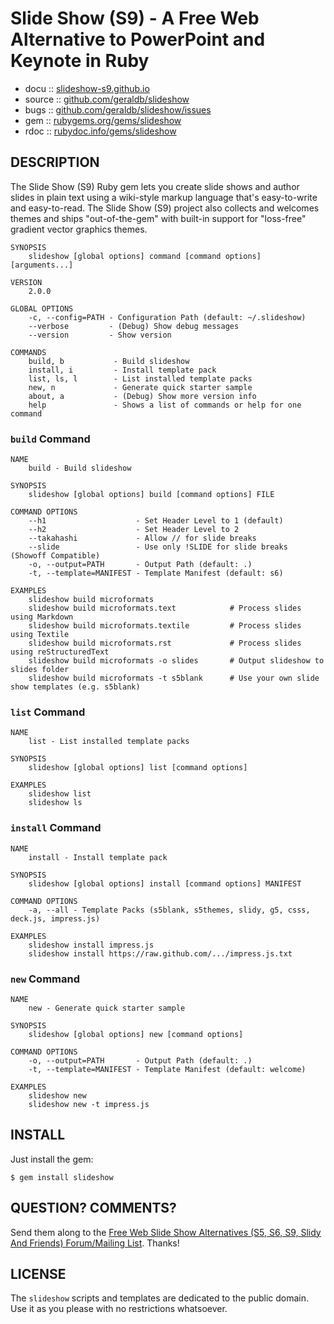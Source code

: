# Slide Show (S9) - A Free Web Alternative to PowerPoint and Keynote in Ruby

* docu   :: [slideshow-s9.github.io](http://slideshow-s9.github.io)
* source :: [github.com/geraldb/slideshow](https://github.com/geraldb/slideshow)
* bugs   :: [github.com/geraldb/slideshow/issues](https://github.com/geraldb/slideshow/issues)
* gem    :: [rubygems.org/gems/slideshow](https://rubygems.org/gems/slideshow)
* rdoc   :: [rubydoc.info/gems/slideshow](http://rubydoc.info/gems/slideshow)


## DESCRIPTION

The Slide Show (S9) Ruby gem lets you create slide shows and author slides in plain text
using a wiki-style markup language that's easy-to-write and easy-to-read.
The Slide Show (S9) project also collects and welcomes themes and ships
"out-of-the-gem" with built-in support for "loss-free" gradient vector graphics themes.

~~~
SYNOPSIS
    slideshow [global options] command [command options] [arguments...]

VERSION
    2.0.0

GLOBAL OPTIONS
    -c, --config=PATH - Configuration Path (default: ~/.slideshow)
    --verbose         - (Debug) Show debug messages
    --version         - Show version

COMMANDS
    build, b           - Build slideshow
    install, i         - Install template pack
    list, ls, l        - List installed template packs
    new, n             - Generate quick starter sample
    about, a           - (Debug) Show more version info
    help               - Shows a list of commands or help for one command
~~~


### `build` Command

~~~
NAME
    build - Build slideshow

SYNOPSIS
    slideshow [global options] build [command options] FILE

COMMAND OPTIONS
    --h1                    - Set Header Level to 1 (default)
    --h2                    - Set Header Level to 2
    --takahashi             - Allow // for slide breaks
    --slide                 - Use only !SLIDE for slide breaks (Showoff Compatible)
    -o, --output=PATH       - Output Path (default: .)
    -t, --template=MANIFEST - Template Manifest (default: s6)

EXAMPLES
    slideshow build microformats
    slideshow build microformats.text            # Process slides using Markdown
    slideshow build microformats.textile         # Process slides using Textile
    slideshow build microformats.rst             # Process slides using reStructuredText
    slideshow build microformats -o slides       # Output slideshow to slides folder
    slideshow build microformats -t s5blank      # Use your own slide show templates (e.g. s5blank)
~~~


### `list` Command

~~~
NAME
    list - List installed template packs

SYNOPSIS
    slideshow [global options] list [command options] 

EXAMPLES
    slideshow list
    slideshow ls
~~~


### `install` Command

~~~
NAME
    install - Install template pack

SYNOPSIS
    slideshow [global options] install [command options] MANIFEST

COMMAND OPTIONS
    -a, --all - Template Packs (s5blank, s5themes, slidy, g5, csss, deck.js, impress.js)

EXAMPLES
    slideshow install impress.js
    slideshow install https://raw.github.com/.../impress.js.txt
~~~


### `new` Command

~~~
NAME
    new - Generate quick starter sample

SYNOPSIS
    slideshow [global options] new [command options] 

COMMAND OPTIONS
    -o, --output=PATH       - Output Path (default: .)
    -t, --template=MANIFEST - Template Manifest (default: welcome)

EXAMPLES
    slideshow new
    slideshow new -t impress.js
~~~


## INSTALL

Just install the gem:

    $ gem install slideshow

## QUESTION? COMMENTS?

Send them along to the [Free Web Slide Show Alternatives (S5, S6, S9, Slidy And Friends) Forum/Mailing List](http://groups.google.com/group/webslideshow).
Thanks!

## LICENSE

The `slideshow` scripts and templates are dedicated to the public domain.
Use it as you please with no restrictions whatsoever.